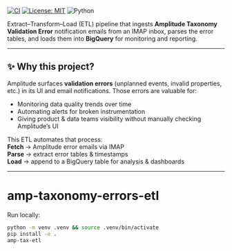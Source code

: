 [![CI](https://github.com/GKyle23/amp-taxonomy-errors-etl/actions/workflows/ci.yml/badge.svg)](../../actions/workflows/ci.yml)
[![License: MIT](https://img.shields.io/badge/License-MIT-yellow.svg)](LICENSE)
![Python](https://img.shields.io/badge/python-3.10%2B-blue)

Extract–Transform–Load (ETL) pipeline that ingests **Amplitude Taxonomy Validation Error** notification emails from an IMAP inbox, parses the error tables, and loads them into **BigQuery** for monitoring and reporting.

---

## ✨ Why this project?
Amplitude surfaces **validation errors** (unplanned events, invalid properties, etc.) in its UI and email notifications. Those errors are valuable for:
- Monitoring data quality trends over time  
- Automating alerts for broken instrumentation  
- Giving product & data teams visibility without manually checking Amplitude’s UI  

This ETL automates that process:  
**Fetch** → Amplitude error emails via IMAP  
**Parse** → extract error tables & timestamps  
**Load** → append to a BigQuery table for analysis & dashboards  

---

# amp-taxonomy-errors-etl

Run locally:

```bash
python -m venv .venv && source .venv/bin/activate
pip install -e .
amp-tax-etl
